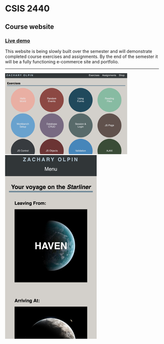 CSIS 2440
=========

Course website
--------------

### [Live demo](https://slcc.zolpin.com)

This website is being slowly built over the semester and will demonstrate completed course exercises and assignments.
By the end of the semester it will be a fully functioning e-commerce site and portfolio.

---------------------------------------------------

<img src="https://raw.githubusercontent.com/vxxce/csis2440/master/public/assets/imgs/sc-1.png" alt="screenshot of project" width="400px">
<img src="https://raw.githubusercontent.com/vxxce/csis2440/master/public/assets/imgs/sc-2.png" alt="screenshot 2 of project" width="300px">
